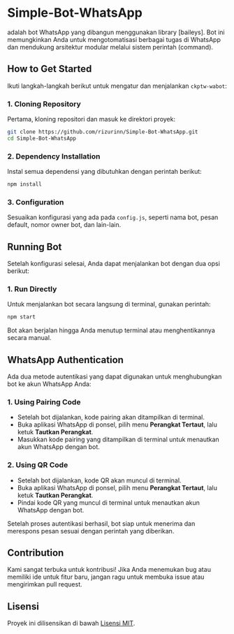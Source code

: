 # Simple-Bot-WhatsApp

 adalah bot WhatsApp yang dibangun menggunakan library [baileys]. Bot ini memungkinkan Anda untuk mengotomatisasi berbagai tugas di WhatsApp dan mendukung arsitektur modular melalui sistem perintah (command).

## How to Get Started

Ikuti langkah-langkah berikut untuk mengatur dan menjalankan `ckptw-wabot`:

### 1. Cloning Repository

Pertama, kloning repositori dan masuk ke direktori proyek:

```bash
git clone https://github.com/rizurinn/Simple-Bot-WhatsApp.git
cd Simple-Bot-WhatsApp
```

### 2. Dependency Installation

Instal semua dependensi yang dibutuhkan dengan perintah berikut:

```bash
npm install
```

### 3. Configuration

Sesuaikan konfigurasi yang ada pada `config.js`, seperti nama bot, pesan default, nomor owner bot, dan lain-lain.

## Running Bot

Setelah konfigurasi selesai, Anda dapat menjalankan bot dengan dua opsi berikut:

### 1. Run Directly

Untuk menjalankan bot secara langsung di terminal, gunakan perintah:

```bash
npm start
```

Bot akan berjalan hingga Anda menutup terminal atau menghentikannya secara manual.


## WhatsApp Authentication

Ada dua metode autentikasi yang dapat digunakan untuk menghubungkan bot ke akun WhatsApp Anda:

### 1. Using Pairing Code

- Setelah bot dijalankan, kode pairing akan ditampilkan di terminal.
- Buka aplikasi WhatsApp di ponsel, pilih menu **Perangkat Tertaut**, lalu ketuk **Tautkan Perangkat**.
- Masukkan kode pairing yang ditampilkan di terminal untuk menautkan akun WhatsApp dengan bot.

### 2. Using QR Code

- Setelah bot dijalankan, kode QR akan muncul di terminal.
- Buka aplikasi WhatsApp di ponsel, pilih menu **Perangkat Tertaut**, lalu ketuk **Tautkan Perangkat**.
- Pindai kode QR yang muncul di terminal untuk menautkan akun WhatsApp dengan bot.

Setelah proses autentikasi berhasil, bot siap untuk menerima dan merespons pesan sesuai dengan perintah yang diberikan.


## Contribution

Kami sangat terbuka untuk kontribusi! Jika Anda menemukan bug atau memiliki ide untuk fitur baru, jangan ragu untuk membuka issue atau mengirimkan pull request.

## Lisensi

Proyek ini dilisensikan di bawah [Lisensi MIT](LICENSE).
